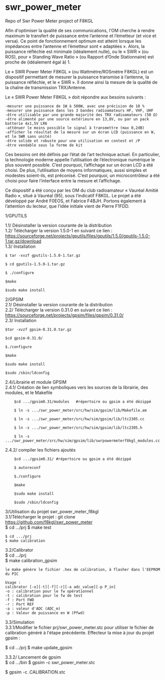 # swr_power_meter
Repo of Swr Power Meter project of F8KGL

Afin d'optimiser la qualité de ses communications, l'OM cherche à rendre maximum le transfert de puissance entre l’antenne et l’émetteur (et vice et versa). Ce point de fonctionnement optimum est atteint lorsque les impédances entre l’antenne et l’émetteur sont « adaptées ». Alors, la puissance réfléchie est minimale (idéalement nulle), ou le « SWR » (ou ROS), pour « Standing Wave Ratio » (ou Rapport d’Onde Stationnaire) est proche de (idéalement égal à) 1.

Le « SWR Power Meter F8KGL » (ou Wattmètre/ROSmètre F8KGL) est un dispositif permettant de mesurer la puissance transmise à l’antenne, la puissance réfléchie, et le « SWR ». Il donne ainsi la mesure de la qualité de la chaîne de transmission TRX/Antenne.

Le « SWR Power Meter F8KGL » doit répondre aux besoins suivants :

	-mesurer une puissance de 1W à 500W, avec une précision de 10 %
	-mesurer une puissance dans les 3 bandes radioamateurs HF, VHF, UHF
	-être utilisable par une grande majorité des TRX radioamateurs (50 Ω)
	-être alimenté par une source extérieure en 13,8V, ou par un pack batterie 4x1,5V LR6
	-atténuer le moins possible le signal à transmettre (max 0,2dB)
	-afficher le résultat de la mesure sur un écran LCD (puissance en W, et le SWR sans unité)
	-être solide et robuste pour une utilisation en contest et /P
	-être vendable sous la forme de kit

Ces besoins ont été définis par l’état de l’art technique actuel. En particulier, la technologie moderne appelle l’utilisation de l’électronique numérique le plus souvent possible. C’est pourquoi, l’affichage sur un écran LCD a été choisi. De plus, l’utilisation de moyens informatiques, aussi simples et modestes soient-ils, est préconisé. C’est pourquoi, un microcontrôleur a été choisi pour faire l’interface entre la mesure et l’affichage.

Ce dispositif a été conçu par les OM du club radioamateur « Vauréal Amitié Radio », situé à Vauréal (95), sous l’indicatif F8KGL.
Le projet a été développé par André F0EOS, et Fabrice F4BJH. Portons également à l’attention du lecteur, que l’idée initiale vient de Pierre F1FDD.


1/GPUTILS

1.1/ Désinstaller la version courante de la distribution  
1.2/ Télécharger la version 1.5.0-1 en suivant ce lien :  
https://sourceforge.net/projects/gputils/files/gputils/1.5.0/gputils-1.5.0-1.tar.gz/download  
1.3/ Installation  

	$ tar -xvzf gputils-1.5.0-1.tar.gz

	$ cd gputils-1.5.0-1.tar.gz

	$ ./configure

	$make

	$sudo make install


2/GPSIM  
2.1/ Désinstaller la version courante de la distribution  
2.2/ Télécharger la version 0.31.0 en suivant ce lien :  
https://sourceforge.net/projects/gpsim/files/gpsim/0.31.0/  
2.3/ Installation  

	$tar -xvzf gpsim-0.31.0.tar.gz

	$cd gpsim-0.31.0/

	$./configure

	$make

	$sudo make install

	$sudo /sbin/ldconfig

2.4/Librairie et module GPSIM  
2.4.1/ Création de lien symboliques vers les sources de la librairie, des modules, et le Makefile  

		$cd .../gpsim0.31/modules   #répertoire ou gpsim a été dézippé

		$ ln -s .../swr_power_meter/src/hw/sim/gpsim/lib/Makefile.am

		$ ln -s .../swr_power_meter/src/hw/sim/gpsim/lib/ltc2305.cc

		$ ln -s .../swr_power_meter/src/hw/sim/gpsim/lib/ltc2305.h

		$ ln -s .../swr_power_meter/src/hw/sim/gpsim/lib/swrpowermeterf8kgl_modules.cc

2.4.2/ compiler les fichiers ajoutés  

		$cd .../gpsim0.31/ #répertoire ou gpsim a été dézippé

		$ autoreconf

		$./configure

		$make

		$sudo make install

		$sudo /sbin/ldconfig


3/Utilisation du projet swr_power_meter_f8kgl  
3.1/Télécharger le projet : git clone https://github.com/f8kgl/swr_power_meter  
	$ cd .../prj
	$ make test

	$ cd .../prj
	$ make calibration 


3.2/Calibrator  
    $ cd .../prj  
    $ make calibration_gpsim  

	le make génère le fichier .hex de calibration, à flasher dans l'EEPROM du PIC  

	Usage :
	calibrator [-o][-t][-f][-r][-a adc_value][-p P_in]
	-o : calibration pour le fw opérationnel
	-t : calibration pour le fw de test
	-f : Port FWD
	-r : Port REF
	-a : valeur d'ADC (ADC_m)
	-p : Valeur de puissance en W (Pfwd)

3.3/Simulation  
3.3.1/Modifier le fichier prj/swr_power_meter.stc pour utiliser le fichier de calibration généré à l'étape précédente. Effecteur la mise à jour du projet gpsim :  

   $ cd .../prj
	 $ make update_gpsim


3.3.2/ Lancement de gpsim  
 $ cd .../bin
 $ gpsim -c swr_power_meter.stc

 $ gpsim -c <hardware>.CALIBRATION.stc
